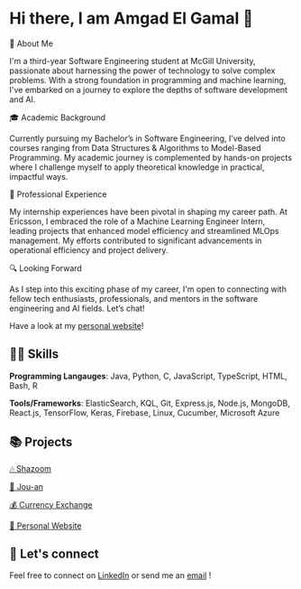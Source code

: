 # Hi there, I am Amgad El Gamal 👋

🚀 About Me

I'm a third-year Software Engineering student at McGill University, passionate about harnessing the power of technology to solve complex problems. With a strong foundation in programming and machine learning, I've embarked on a journey to explore the depths of software development and AI.

🎓 Academic Background

Currently pursuing my Bachelor’s in Software Engineering, I’ve delved into courses ranging from Data Structures & Algorithms to Model-Based Programming. My academic journey is complemented by hands-on projects where I challenge myself to apply theoretical knowledge in practical, impactful ways.

💼 Professional Experience

My internship experiences have been pivotal in shaping my career path. At Ericsson, I embraced the role of a Machine Learning Engineer Intern, leading projects that enhanced model efficiency and streamlined MLOps management. My efforts contributed to significant advancements in operational efficiency and project delivery.

🔍 Looking Forward

As I step into this exciting phase of my career, I'm open to connecting with fellow tech enthusiasts, professionals, and mentors in the software engineering and AI fields. Let’s chat!

Have a look at my [personal website](https://amgadelgamal.github.io/portfolio/)!

## 👨‍💻 Skills

**Programming Langauges**: Java, Python, C, JavaScript, TypeScript, HTML, Bash, R

**Tools/Frameworks**: ElasticSearch, KQL, Git, Express.js, Node.js, MongoDB, React.js, TensorFlow, Keras, Firebase, Linux, Cucumber, Microsoft Azure

## 📚 Projects

[🎶 Shazoom](https://github.com/amgadelgamal/Shazoom)

[🍔 Jou-an](https://github.com/amgadelgamal/Jou-an)

[💰 Currency Exchange](https://github.com/amgadelgamal/CurrencyExchange)

[💼 Personal Website](https://github.com/mohdels/mohdels.github.io)

## 🤝 Let's connect

Feel free to connect on [LinkedIn](https://www.linkedin.com/in/amgadelgamal) or send me an [email](mailto:amgad.elgamal@mail.mcgill.ca) !
